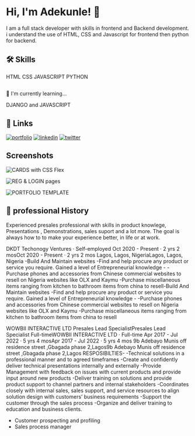 
# Hi, I'm Adekunle! 👋

I am a full stack developer with skills in frontend and Backend development. i understand the use of HTML, CSS and Javascript for frontend then python for backend.


## 🛠 Skills
HTML
CSS
JAVASCRIPT
PYTHON


## 
🧠 I'm currently learning...

DJANGO and JAVASCRIPT





## 🔗 Links
[![portfolio](https://img.shields.io/badge/my_portfolio-000?style=for-the-badge&logo=ko-fi&logoColor=white)](https://codepen.io/your-work)
[![linkedin](https://img.shields.io/badge/linkedin-0A66C2?style=for-the-badge&logo=linkedin&logoColor=white)](https://www.linkedin.com/in/adekunle-adetunji-aabaaa43/)
[![twitter](https://img.shields.io/badge/twitter-1DA1F2?style=for-the-badge&logo=twitter&logoColor=white)](https://twitter.com/boldlionk11)


## Screenshots

![CARDS with CSS Flex](https://drive.google.com/file/d/1sbvtMN4qWoRM2wbzk4ey3ycKuLgVqniE/view?usp=sharing)

![REG & LOGIN pages](https://drive.google.com/file/d/1YgKTUJZpNKWgGuTK0vHlK8tIUgNIOA0w/view?usp=sharing)

![PORTFOLIO TEMPLATE](https://drive.google.com/file/d/1rzyetiZI4e0pr5Bf0XJSDQf_H7ZlH5Kz/view?usp=sharing)


## 🚀 professional History
Experienced presales professional with skills in product knowlege, Presentations , Demonstrations, sales suport and a lot more. The goal is always how to to make your experience better, in life or at work.

DKDT Techonogy Ventures 
· Self-employed
Oct 2020 - Present · 2 yrs 2 mosOct 2020 - Present · 2 yrs 2 mos
Lagos, Lagos, NigeriaLagos, Lagos, Nigeria
-Build And Maintain websites
-Find and help procure any product or service you require.
Gained a level of Entrepreneurial knowledge -
-Purchase phones and accessories from Chinese commercial websites to resell on Nigeria websites like OLX and Kaymu
-Purchase miscellaneous items ranging from kitchen to bathroom items from china to resell-Build And Maintain websites -Find and help procure any product or service you require. Gained a level of Entrepreneurial knowledge - -Purchase phones and accessories from Chinese commercial websites to resell on Nigeria websites like OLX and Kaymu -Purchase miscellaneous items ranging from kitchen to bathroom items from china to resell

WOWBII INTERACTIVE LTD 
Presales Lead SpecialistPresales Lead Specialist
Full-timeWOWBII INTERACTIVE LTD · Full-time
Apr 2017 - Jul 2022 · 5 yrs 4 mosApr 2017 - Jul 2022 · 5 yrs 4 mos
9b Adebayo Munis off residence street ,Gbagada phase 2,Lagos9b Adebayo Munis off residence street ,Gbagada phase 2,Lagos
RESPOSIBILTIES-
-Technical solutions in a professional manner and to agreed timeframes
-Create and confidently deliver technical presentations internally and externally
-Provide Management with feedback on issues with current products and provide input around new products
-Deliver training on solutions and provide product support to channel partners and internal stakeholders
-Coordinates closely with internal sales, sales support, and service resources to align solution design with customers’ business requirements
-Support the customer through the sales process
-Organize and deliver training to education and business clients.
- Customer prospecting and profiling 
- Sales process manager

